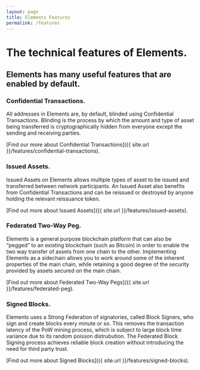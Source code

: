 ```yaml
---
layout: page
title: Elements Features
permalink: /features
---
```


# The technical features of Elements.

## Elements has many useful features that are enabled by default.

### Confidential Transactions.

All addresses in Elements are, by default, blinded using Confidential Transactions. Blinding is the process by which the amount and type of asset being transferred is cryptographically hidden from everyone except the sending and receiving parties. 

[Find our more about Confidential Transactions]({{ site.url }}/features/confidential-transactions).

### Issued Assets.
Issued Assets on Elements allows multiple types of asset to be issued and transferred between network participants. An Issued Asset also benefits from Confidential Transactions and can be reissued or destroyed by anyone holding the relevant reissuance token.

[Find out more about Issued Assets]({{ site.url }}/features/issued-assets).

### Federated Two-Way Peg.

Elements is a general purpose blockchain platform that can also be “pegged” to an existing blockchain (such as Bitcoin) in order to enable the two way transfer of assets from one chain to the other. Implementing Elements as a sidechain allows you to work around some of the inherent properties of the main chain, while retaining a good degree of the security provided by assets secured on the main chain.

[Find out more about Federated Two-Way Pegs]({{ site.url }}/features/federated-peg).

### Signed Blocks.
Elements uses a Strong Federation of signatories, called Block Signers, who sign and create blocks every minute or so. This removes the transaction latency of the PoW mining process, which is subject to large block time variance due to its random poisson distrubution. The Federated Block Signing process achieves reliable block creation without introducing the need for third party trust.

[Find out more about Signed Blocks]({{ site.url }}/features/signed-blocks).


